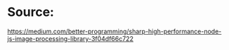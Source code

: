 # Source:

https://medium.com/better-programming/sharp-high-performance-node-js-image-processing-library-3f04df66c722
